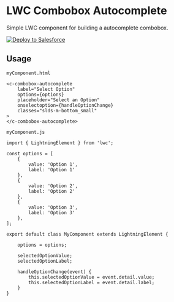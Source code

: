 # LWC Combobox Autocomplete
Simple LWC component for building a autocomplete combobox.

<a href="https://github.com/swaroopadev/testingSwaroopa.git">
    <img 
        alt="Deploy to Salesforce"
        src="https://raw.githubusercontent.com/afawcett/githubsfdeploy/master/deploy.png"
    />
</a>


## Usage


`myComponent.html`
```
<c-combobox-autocomplete 
    label="Select Option"
    options={options}
    placeholder="Select an Option"
    onselectoption={handleOptionChange}
    classes="slds-m-bottom_small"
>
</c-combobox-autocomplete>
```

`myComponent.js`
```
import { LightningElement } from 'lwc';
 
const options = [
    {
        value: 'Option 1',
        label: 'Option 1'
    },
    {
        value: 'Option 2',
        label: 'Option 2'
    },
    {
        value: 'Option 3',
        label: 'Option 3'
    },
];

export default class MyComponent extends LightningElement {

    options = options;

    selectedOptionValue;
    selectedOptionLabel;

    handleOptionChange(event) {
        this.selectedOptionValue = event.detail.value;
        this.selectedOptionLabel = event.detail.label;
    }
}
```


